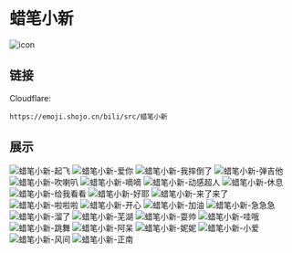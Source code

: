 # 蜡笔小新
![icon](https://emoji.shojo.cn/bili/src/蜡笔小新/icon.png)
## 链接
Cloudflare:
```
https://emoji.shojo.cn/bili/src/蜡笔小新
```
## 展示
![蜡笔小新-起飞](https://emoji.shojo.cn/bili/src/蜡笔小新/蜡笔小新-起飞.png)
![蜡笔小新-爱你](https://emoji.shojo.cn/bili/src/蜡笔小新/蜡笔小新-爱你.png)
![蜡笔小新-我摔倒了](https://emoji.shojo.cn/bili/src/蜡笔小新/蜡笔小新-我摔倒了.png)
![蜡笔小新-弹吉他](https://emoji.shojo.cn/bili/src/蜡笔小新/蜡笔小新-弹吉他.png)
![蜡笔小新-吹喇叭](https://emoji.shojo.cn/bili/src/蜡笔小新/蜡笔小新-吹喇叭.png)
![蜡笔小新-嘀嘀](https://emoji.shojo.cn/bili/src/蜡笔小新/蜡笔小新-嘀嘀.png)
![蜡笔小新-动感超人](https://emoji.shojo.cn/bili/src/蜡笔小新/蜡笔小新-动感超人.png)
![蜡笔小新-休息](https://emoji.shojo.cn/bili/src/蜡笔小新/蜡笔小新-休息.png)
![蜡笔小新-给我看看](https://emoji.shojo.cn/bili/src/蜡笔小新/蜡笔小新-给我看看.png)
![蜡笔小新-好耶](https://emoji.shojo.cn/bili/src/蜡笔小新/蜡笔小新-好耶.png)
![蜡笔小新-来了来了](https://emoji.shojo.cn/bili/src/蜡笔小新/蜡笔小新-来了来了.png)
![蜡笔小新-啦啦啦](https://emoji.shojo.cn/bili/src/蜡笔小新/蜡笔小新-啦啦啦.png)
![蜡笔小新-开心](https://emoji.shojo.cn/bili/src/蜡笔小新/蜡笔小新-开心.png)
![蜡笔小新-加油](https://emoji.shojo.cn/bili/src/蜡笔小新/蜡笔小新-加油.png)
![蜡笔小新-急急急](https://emoji.shojo.cn/bili/src/蜡笔小新/蜡笔小新-急急急.png)
![蜡笔小新-溜了](https://emoji.shojo.cn/bili/src/蜡笔小新/蜡笔小新-溜了.png)
![蜡笔小新-芜湖](https://emoji.shojo.cn/bili/src/蜡笔小新/蜡笔小新-芜湖.png)
![蜡笔小新-耍帅](https://emoji.shojo.cn/bili/src/蜡笔小新/蜡笔小新-耍帅.png)
![蜡笔小新-哇哦](https://emoji.shojo.cn/bili/src/蜡笔小新/蜡笔小新-哇哦.png)
![蜡笔小新-跳舞](https://emoji.shojo.cn/bili/src/蜡笔小新/蜡笔小新-跳舞.png)
![蜡笔小新-阿呆](https://emoji.shojo.cn/bili/src/蜡笔小新/蜡笔小新-阿呆.png)
![蜡笔小新-妮妮](https://emoji.shojo.cn/bili/src/蜡笔小新/蜡笔小新-妮妮.png)
![蜡笔小新-小爱](https://emoji.shojo.cn/bili/src/蜡笔小新/蜡笔小新-小爱.png)
![蜡笔小新-风间](https://emoji.shojo.cn/bili/src/蜡笔小新/蜡笔小新-风间.png)
![蜡笔小新-正南](https://emoji.shojo.cn/bili/src/蜡笔小新/蜡笔小新-正南.png)
